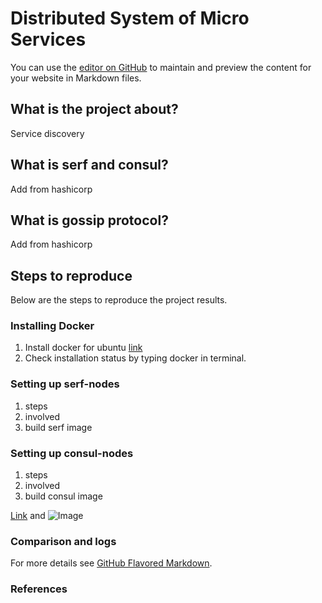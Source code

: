 # Distributed System of Micro Services


You can use the [editor on GitHub](https://github.com/sharath29/dc-project/edit/master/README.md) to maintain and preview the content for your website in Markdown files.

## What is the project about?
Service discovery

## What is serf and consul?
Add from hashicorp

## What is gossip protocol?
Add from hashicorp

## Steps to reproduce

Below are the steps to reproduce the project results.

### Installing Docker

1. Install docker for ubuntu [link](https://docs.docker.com/install/linux/docker-ce/ubuntu/)
2. Check installation status by typing docker in terminal.

### Setting up serf-nodes

1. steps
2. involved
3. build serf image

### Setting up consul-nodes

1. steps
2. involved
3. build consul image



[Link](url) and ![Image](src)


### Comparison and logs


For more details see [GitHub Flavored Markdown](https://guides.github.com/features/mastering-markdown/).


### References


